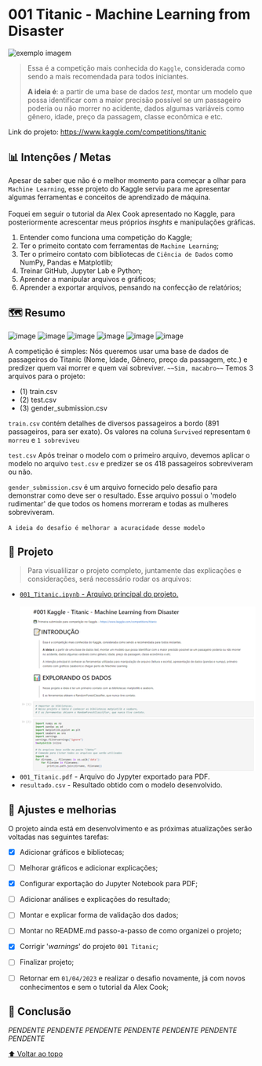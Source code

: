 # 001 Titanic - Machine Learning from Disaster
<img src="https://storage.googleapis.com/kaggle-competitions/kaggle/3136/logos/header.png" alt="exemplo imagem">

> Essa é a competição mais conhecida do `Kaggle`, considerada como sendo a mais recomendada para todos iniciantes.
> 
> **A ideia é**: a partir de uma base de dados *test*, montar um modelo que possa identificar com a maior precisão possível se um passageiro poderia ou não morrer no acidente, dados algumas variáveis como gênero, idade, preço da passagem, classe econômica e etc.
> 
Link do projeto: <a href="https://www.kaggle.com/competitions/titanic" target="_blank">https://www.kaggle.com/competitions/titanic</a>  

## 📊 Intenções / Metas
Apesar de saber que não é o melhor momento para começar a olhar para `Machine Learning`, esse projeto do Kaggle serviu para me apresentar algumas ferramentas e conceitos de aprendizado de máquina.<br><br>
Foquei em seguir o tutorial da Alex Cook apresentado no Kaggle, para posteriormente acrescentar meus próprios *insghts* e manipulações gráficas.
1. Entender como funciona uma competição do Kaggle;
2. Ter o primeito contato com ferramentas de `Machine Learning`;
3. Ter o primeiro contato com bibliotecas de `Ciência de Dados` como NumPy, Pandas e Matplotlib;
4. Treinar GitHub, Jupyter Lab e Python;
5. Aprender a manipular arquivos e gráficos;
6. Aprender a exportar arquivos, pensando na confecção de relatórios;

## 🗺️ Resumo
![image](https://img.shields.io/badge/Python-14354C?style=for-the-badge&logo=python&logoColor=white)
![image](https://img.shields.io/badge/Jupyter-F37626?style=for-the-badge&labelColor=F37626&logo=jupyter&logoColor=white)
![image](https://img.shields.io/badge/GitHub-100000?style=for-the-badge&labelColor=black&logo=github&logoColor=white)
![image](https://img.shields.io/badge/Kaggle-20beff?style=for-the-badge&labelColor=20beff&logo=Kaggle&logoColor=white)
![image](https://img.shields.io/badge/Excel-217346?style=for-the-badge&logo=microsoft-excel&logoColor=white)
![image](https://img.shields.io/badge/Windows-017AD7?style=for-the-badge&logo=windows&logoColor=white
)
<br>

A competição é simples: Nós queremos usar uma base de dados de passageiros do Titanic (Nome, Idade, Gênero, preço da passagem, etc.) e predizer quem vai morrer e quem vai sobreviver. `~~Sim, macabro~~`
Temos 3 arquivos para o projeto:
* (1) train.csv 
* (2) test.csv
* (3) gender_submission.csv

`train.csv` contém detalhes de diversos passageiros a bordo (891 passageiros, para ser exato). Os valores na coluna `Survived` representam `0 morreu` e `1 sobreviveu` <br> 

`test.csv` Após treinar o modelo com o primeiro arquivo, devemos aplicar o modelo no arquivo `test.csv` e predizer se os 418 passageiros sobreviveram ou não.<br> 

`gender_submission.csv` é um arquivo fornecido pelo desafio para demonstrar como deve ser o resultado. Esse arquivo possui o 'modelo rudimentar' de que todos os homens morreram e todas as mulheres sobreviveram. 
<br>

`A ideia do desafio é melhorar a acuracidade desse modelo`<br>

## 🚧 Projeto
> Para visualilizar o projeto completo, juntamente das explicações e considerações, será necessário rodar os arquivos:
* <a href="https://github.com/rafarodrigues/kaggle/blob/main/001_Titanic/001_Titanic.ipynb" target="_blank">`001_Titanic.ipynb` - Arquivo principal do projeto.</a><br><br>
![screenshot do código](img/1.png)
* `001_Titanic.pdf` - Arquivo do Jypyter exportado para PDF. 
* `resultado.csv` - Resultado obtido com o modelo desenvolvido. 


## 📑 Ajustes e melhorias

O projeto ainda está em desenvolvimento e as próximas atualizações serão voltadas nas seguintes tarefas:

- [X] Adicionar gráficos e bibliotecas;
- [ ] Melhorar gráficos e adicionar explicações;
- [X] Configurar exportação do Jupyter Notebook para PDF;
- [ ] Adicionar análises e explicações do resultado;
- [ ] Montar e explicar forma de validação dos dados;
- [ ] Montar no README.md passo-a-passo de como organizei o projeto;
- [X] Corrigir '*warnings*' do projeto `001 Titanic`;
- [ ] Finalizar projeto;
- [ ] Retornar em `01/04/2023` e realizar o desafio novamente, já com novos conhecimentos e sem o tutorial da Alex Cook;


## 🚢 Conclusão
*PENDENTE* *PENDENTE* *PENDENTE* *PENDENTE* *PENDENTE* *PENDENTE* *PENDENTE* <br>

[⬆ Voltar ao topo](#001_Titanic)<br>

